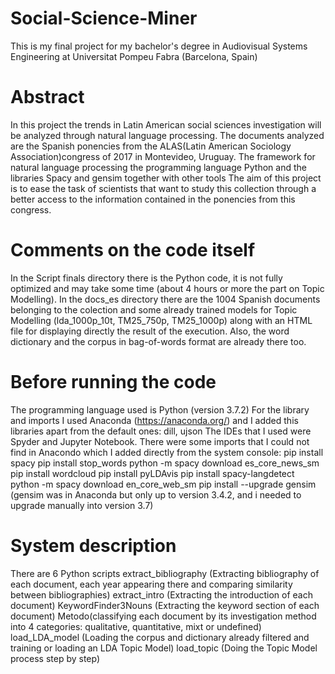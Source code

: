 # Social-Science-Miner
This is my final project for my bachelor's degree in Audiovisual Systems Engineering at Universitat Pompeu Fabra (Barcelona, Spain)

# Abstract
In this project the trends in Latin American social sciences investigation will be analyzed through natural language processing.
The documents analyzed are the Spanish ponencies from the ALAS(Latin American Sociology Association)congress of 2017 in Montevideo, Uruguay.
The framework for natural language processing the programming language Python and the libraries Spacy and gensim together with other tools 
The aim of this project is to ease the task of scientists that want to study this collection through a better access to the information contained in the ponencies from this congress.

# Comments on the code itself
In the Script finals directory there is the Python code, it is not fully optimized and may take some time (about 4 hours or more the part on Topic Modelling).
In the docs_es directory there are the 1004 Spanish documents belonging to the colection and some already trained models for Topic Modelling (lda_1000p_10t, TM25_750p, TM25_1000p) along with an HTML file for displaying directly the result of the execution.
Also, the word dictionary and the corpus in bag-of-words format are already there too.

# Before running the code
The programming language used is Python (version 3.7.2)
For the library and imports I used Anaconda (https://anaconda.org/) and I added this libraries apart from the default ones:
dill, ujson
The IDEs that I used were Spyder and Jupyter Notebook.
There were some imports that I could not find in Anacondo which I added directly from the system console:
pip install spacy
pip install stop_words
python -m spacy download es_core_news_sm
pip install wordcloud
pip install pyLDAvis
pip install spacy-langdetect 
python -m spacy download en_core_web_sm
pip install --upgrade gensim (gensim was in Anaconda but only up to version 3.4.2, and i needed to upgrade manually into version 3.7)

# System description
There are 6 Python scripts 
extract_bibliography (Extracting bibliography of each document, each year appearing there and comparing similarity between bibliographies)
extract_intro (Extracting the introduction of each document)
KeywordFinder3Nouns (Extracting the keyword section of each document)
Metodo(classifying each document by its investigation method into 4 categories: qualitative, quantitative, mixt or undefined) 
load_LDA_model (Loading the corpus and dictionary already filtered and training or loading an LDA Topic Model)
load_topic (Doing the Topic Model process step by step)
